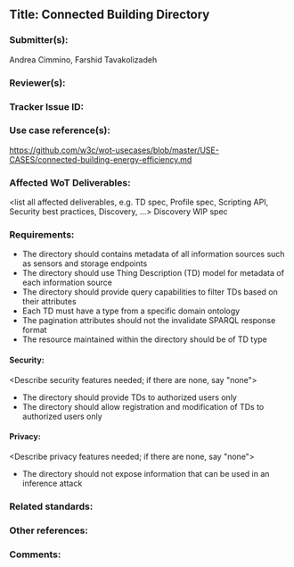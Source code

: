 ## Title: Connected Building Directory

### Submitter(s): 

Andrea Cimmino, Farshid Tavakolizadeh

### Reviewer(s):

<reviewers>

### Tracker Issue ID:

<please leave blank>

### Use case reference(s):

https://github.com/w3c/wot-usecases/blob/master/USE-CASES/connected-building-energy-efficiency.md

### Affected WoT Deliverables:

<list all affected deliverables, e.g. TD spec, Profile spec, Scripting API, Security best practices, Discovery, ...>
Discovery WIP spec

### Requirements:

<short description of all requirements>
  
- The directory should contains metadata of all information sources such as sensors and storage endpoints
- The directory should use Thing Description (TD) model for metadata of each information source
- The directory should provide query capabilities to filter TDs based on their attributes
- Each TD must have a type from a specific domain ontology
- The pagination attributes should not the invalidate SPARQL response format
- The resource maintained within the directory should be of TD type
  
#### Security:

<Describe security features needed; if there are none, say "none">

- The directory should provide TDs to authorized users only
- The directory should allow registration and modification of TDs to authorized users only

#### Privacy:

<Describe privacy features needed; if there are none, say "none">

- The directory should not expose information that can be used in an inference attack

### Related standards:

<list related standards>

### Other references:

<additional references that provide more context>

### Comments:

<additional comments>
